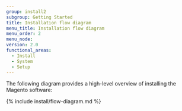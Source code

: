 ```yaml
---
group: install2
subgroup: Getting Started
title: Installation flow diagram
menu_title: Installation flow diagram
menu_order: 2
menu_node:
version: 2.0
functional_areas:
  - Install
  - System
  - Setup
---
```



The following diagram provides a high-level overview of installing the Magento software:

{% include install/flow-diagram.md %}